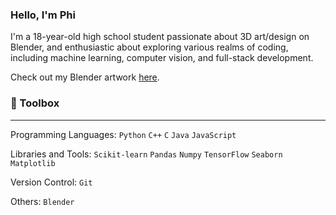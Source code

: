 ### Hello, I'm Phi 

I'm a 18-year-old high school student passionate about 3D art/design on Blender, and enthusiastic about exploring various realms of coding, including machine learning, computer vision, and full-stack development.

Check out my Blender artwork [here](https://sites.google.com/view/phinguyen/main-page).

### :toolbox: Toolbox
___
Programming Languages: `Python` `C++` `C` `Java` `JavaScript`

Libraries and Tools: `Scikit-learn` `Pandas` `Numpy` `TensorFlow` `Seaborn` `Matplotlib` 

Version Control: `Git`

Others: `Blender`
